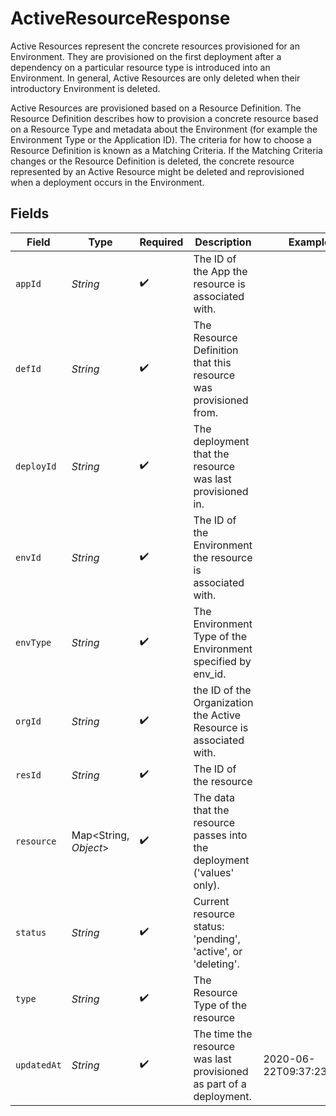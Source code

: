 # ActiveResourceResponse

Active Resources represent the concrete resources provisioned for an Environment. They are provisioned on the first deployment after a dependency on a particular resource type is introduced into an Environment. In general, Active Resources are only deleted when their introductory Environment is deleted.

Active Resources are provisioned based on a Resource Definition. The Resource Definition describes how to provision a concrete resource based on a Resource Type and metadata about the Environment (for example the Environment Type or the Application ID). The criteria for how to choose a Resource Definition is known as a Matching Criteria. If the Matching Criteria changes or the Resource Definition is deleted, the concrete resource represented by an Active Resource might be deleted and reprovisioned when a deployment occurs in the Environment.


## Fields

| Field                                                                  | Type                                                                   | Required                                                               | Description                                                            | Example                                                                |
| ---------------------------------------------------------------------- | ---------------------------------------------------------------------- | ---------------------------------------------------------------------- | ---------------------------------------------------------------------- | ---------------------------------------------------------------------- |
| `appId`                                                                | *String*                                                               | :heavy_check_mark:                                                     | The ID of the App the resource is associated with.                     |                                                                        |
| `defId`                                                                | *String*                                                               | :heavy_check_mark:                                                     | The Resource Definition that this resource was provisioned from.       |                                                                        |
| `deployId`                                                             | *String*                                                               | :heavy_check_mark:                                                     | The deployment that the resource was last provisioned in.              |                                                                        |
| `envId`                                                                | *String*                                                               | :heavy_check_mark:                                                     | The ID of the Environment the resource is associated with.             |                                                                        |
| `envType`                                                              | *String*                                                               | :heavy_check_mark:                                                     | The Environment Type of the Environment specified by env_id.           |                                                                        |
| `orgId`                                                                | *String*                                                               | :heavy_check_mark:                                                     | the ID of the Organization the Active Resource is associated with.     |                                                                        |
| `resId`                                                                | *String*                                                               | :heavy_check_mark:                                                     | The ID of the resource                                                 |                                                                        |
| `resource`                                                             | Map<String, *Object*>                                                  | :heavy_check_mark:                                                     | The data that the resource passes into the deployment ('values' only). |                                                                        |
| `status`                                                               | *String*                                                               | :heavy_check_mark:                                                     | Current resource status: 'pending', 'active', or 'deleting'.           |                                                                        |
| `type`                                                                 | *String*                                                               | :heavy_check_mark:                                                     | The Resource Type of the resource                                      |                                                                        |
| `updatedAt`                                                            | *String*                                                               | :heavy_check_mark:                                                     | The time the resource was last provisioned as part of a deployment.    | 2020-06-22T09:37:23.523Z                                               |